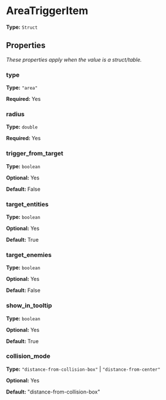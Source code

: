 # AreaTriggerItem

**Type:** `Struct`

## Properties

*These properties apply when the value is a struct/table.*

### type

**Type:** `"area"`

**Required:** Yes

### radius

**Type:** `double`

**Required:** Yes

### trigger_from_target

**Type:** `boolean`

**Optional:** Yes

**Default:** False

### target_entities

**Type:** `boolean`

**Optional:** Yes

**Default:** True

### target_enemies

**Type:** `boolean`

**Optional:** Yes

**Default:** False

### show_in_tooltip

**Type:** `boolean`

**Optional:** Yes

**Default:** True

### collision_mode

**Type:** `"distance-from-collision-box"` | `"distance-from-center"`

**Optional:** Yes

**Default:** "distance-from-collision-box"

